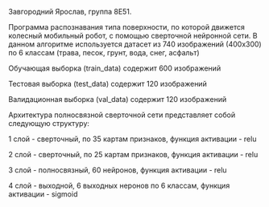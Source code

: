 Завгородний Ярослав, группа 8Е51.

Программа распознавания типа поверхности, по которой движется колесный мобильный робот, с помощью сверточной нейронной сети.
В данном алгоритме используется датасет из 740 изображений (400х300) по 6 классам (трава, песок, грунт, вода, снег, асфальт)

Обучающая выборка (train_data) содержит 600 изображений 

Тестовая выборка (test_data) содержит 120 изображений 

Валидационная выборка (val_data) содержит 120 изображений 

Архитектура полносвязной сверточной сети представляет собой следующую структуру:

1 слой - сверточный, по 35 картам признаков, функция активации - relu

2 слой - сверточный, по 25 картам признаков, функция активации - relu

3 слой - полносвязный, 60 нейронов, функция активации - relu

4 слой - выходной, 6 выходных неронов по 6 классам, функция активации - sigmoid

